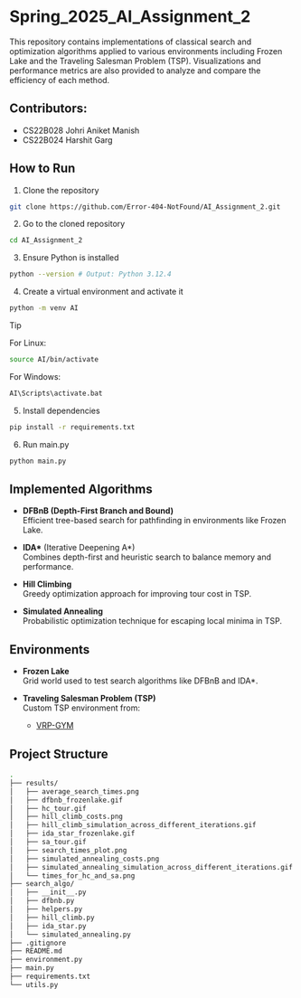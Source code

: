 # Spring_2025_AI_Assignment_2

This repository contains implementations of classical search and optimization algorithms applied to various environments including Frozen Lake and the Traveling Salesman Problem (TSP). Visualizations and performance metrics are also provided to analyze and compare the efficiency of each method.

## Contributors:
- CS22B028 Johri Aniket Manish
- CS22B024 Harshit Garg

## How to Run

1. Clone the repository
```bash
git clone https://github.com/Error-404-NotFound/AI_Assignment_2.git
```
2. Go to the cloned repository
```bash
cd AI_Assignment_2
```
3. Ensure Python is installed
```bash
python --version # Output: Python 3.12.4
```
4. Create a virtual environment and activate it
```bash
python -m venv AI
```
> [!TIP]
> For Linux:
>```bash
>source AI/bin/activate
>```
>For Windows:
>```bash
>AI\Scripts\activate.bat
>```
5. Install dependencies
```bash
pip install -r requirements.txt
```
6. Run main.py
```bash
python main.py
```
## Implemented Algorithms

- **DFBnB (Depth-First Branch and Bound)**  
  Efficient tree-based search for pathfinding in environments like Frozen Lake.

- **IDA\*** (Iterative Deepening A*)  
  Combines depth-first and heuristic search to balance memory and performance.

- **Hill Climbing**  
  Greedy optimization approach for improving tour cost in TSP.

- **Simulated Annealing**  
  Probabilistic optimization technique for escaping local minima in TSP.

## Environments

- **Frozen Lake**  
  Grid world used to test search algorithms like DFBnB and IDA*.

- **Traveling Salesman Problem (TSP)**  
  Custom TSP environment from:
  - [VRP-GYM](https://github.com/kevin-schumann/VRP-GYM)
 
## Project Structure

```bash
.
├── results/
│   ├── average_search_times.png
│   ├── dfbnb_frozenlake.gif
│   ├── hc_tour.gif
│   ├── hill_climb_costs.png
│   ├── hill_climb_simulation_across_different_iterations.gif
│   ├── ida_star_frozenlake.gif
│   ├── sa_tour.gif
│   ├── search_times_plot.png
│   ├── simulated_annealing_costs.png
│   ├── simulated_annealing_simulation_across_different_iterations.gif
│   └── times_for_hc_and_sa.png
├── search_algo/
│   ├── __init__.py
│   ├── dfbnb.py
│   ├── helpers.py
│   ├── hill_climb.py
│   ├── ida_star.py
│   └── simulated_annealing.py
├── .gitignore
├── README.md
├── environment.py
├── main.py
├── requirements.txt
└── utils.py
```
